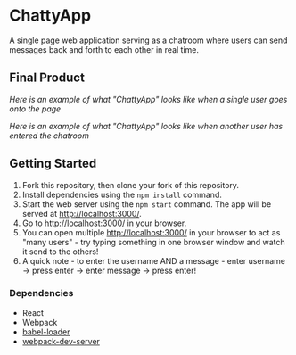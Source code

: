 ChattyApp
=====================

A single page web application serving as a chatroom where users can send messages back and forth to each other in real time.

## Final Product
_*Here is an example of what "ChattyApp" looks like when a single user goes onto the page*_


_*Here is an example of what "ChattyApp" looks like when another user has entered the chatroom*_






## Getting Started

1. Fork this repository, then clone your fork of this repository.
2. Install dependencies using the `npm install` command.
3. Start the web server using the `npm start` command. The app will be served at <http://localhost:3000/>.
4. Go to <http://localhost:3000/> in your browser.
5. You can open multiple <http://localhost:3000/> in your browser to act as "many users" - try typing something in one browser window and watch it send to the others!
6. A quick note - to enter the username AND a message - enter username -> press enter -> enter message -> press enter!


### Dependencies

* React
* Webpack
* [babel-loader](https://github.com/babel/babel-loader)
* [webpack-dev-server](https://github.com/webpack/webpack-dev-server)
